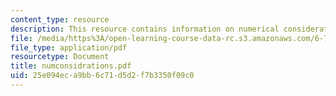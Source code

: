 ```yaml
---
content_type: resource
description: This resource contains information on numerical considerations.
file: /media/https%3A/open-learning-course-data-rc.s3.amazonaws.com/6-728-applied-quantum-and-statistical-physics-fall-2006/25e094eca9bb6c71d5d2f7b3350f09c0_numconsidrations.pdf
file_type: application/pdf
resourcetype: Document
title: numconsidrations.pdf
uid: 25e094ec-a9bb-6c71-d5d2-f7b3350f09c0
---
```

